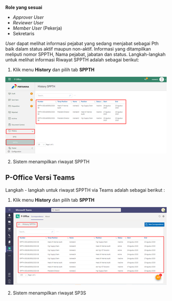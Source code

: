 **Role yang sesuai**

- *Approver User*
- *Reviewer User*
- *Member User* (Pekerja)
- Sekretaris

*User* dapat melihat informasi pejabat yang sedang menjabat sebagai Pth baik dalam status aktif maupun non-aktif. Informasi yang ditampilkan meliputi nomor SPPTH, Nama pejabat, jabatan dan status. Langkah-langkah untuk melihat informasi Riwayat SPPTH adalah sebagai berikut:

1. Klik menu **History** dan pilih tab **SPPTH**

![gambar](SPPTH/SPPTH_Web/TH49.png)

2. Sistem menampilkan riwayat SPPTH




## **P-Office Versi Teams**


Langkah - langkah untuk riwayat SPPTH via Teams adalah sebagai berikut :

1.	Klik menu **History** dan pilih tab **SPPTH**

![gambar](SPPTH/SPPTH_Teams/SPPTH50.png)
 
2.	Sistem menampilkan riwayat SP3S
